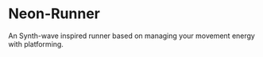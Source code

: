 # Neon-Runner
An Synth-wave inspired runner based on managing your movement energy with platforming.

